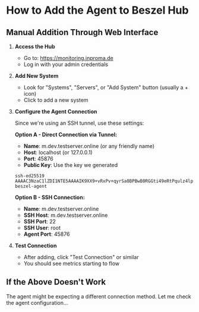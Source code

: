 # How to Add the Agent to Beszel Hub

## Manual Addition Through Web Interface

1. **Access the Hub**
   - Go to: https://monitoring.inproma.de
   - Log in with your admin credentials

2. **Add New System**
   - Look for "Systems", "Servers", or "Add System" button (usually a + icon)
   - Click to add a new system

3. **Configure the Agent Connection**

   Since we're using an SSH tunnel, use these settings:

   **Option A - Direct Connection via Tunnel:**
   - **Name**: m.dev.testserver.online (or any friendly name)
   - **Host**: localhost (or 127.0.0.1)
   - **Port**: 45876
   - **Public Key**: Use the key we generated
   ```
   ssh-ed25519 AAAAC3NzaC1lZDI1NTE5AAAAIK9XX9+vRxPv+qyrSa0BPBwB0RGGti49eRtPqulz4lpC beszel-agent
   ```

   **Option B - SSH Connection:**
   - **Name**: m.dev.testserver.online
   - **SSH Host**: m.dev.testserver.online
   - **SSH Port**: 22
   - **SSH User**: root
   - **Agent Port**: 45876

4. **Test Connection**
   - After adding, click "Test Connection" or similar
   - You should see metrics starting to flow

## If the Above Doesn't Work

The agent might be expecting a different connection method. Let me check the agent configuration...
